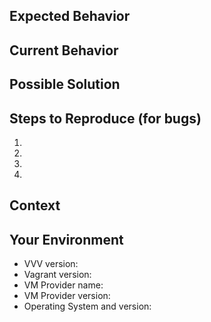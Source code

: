 <!--- Hello! Thanks for using VVV and taking the time to open an issue. -->
<!--- Please use the Title field to provide a clear summary of the issue. -->

<!-- What follows is a request for information that will go a long way in helping anyone
contributing to the VVV project to follow along with your bug, enhancement, or feature
request. Anything written in an HTML comment (like this paragraph) will not be shown
when the issue is published. Use the Preview link to see the final version before submitting. --->

## Expected Behavior
<!--- If you're describing a bug, tell us what should happen -->
<!--- If you're suggesting a change/improvement, tell us how it should work -->

## Current Behavior
<!--- If describing a bug, tell us what happens instead of the expected behavior -->
<!--- If suggesting a change/improvement, explain the difference from current behavior -->

## Possible Solution
<!--- Not obligatory, but suggest a fix/reason for the bug, -->
<!--- or ideas how to implement the addition or change -->

## Steps to Reproduce (for bugs)
<!--- Provide a link to a live example, or an unambiguous set of steps to -->
<!--- reproduce this bug. Include code to reproduce, if relevant -->
1.
2.
3.
4.

<!-- If there is an issue during provisioning, it can often be helpful to see a full log of
the output displayed during provisioning. If this is available, please copy and paste the
log into a gist at gist.github.com and paste the link here. -->

## Context
<!--- How has this issue affected you? What are you trying to accomplish? -->
<!--- Providing context helps us come up with a solution that is most useful in the real world -->

## Your Environment
<!--- Include as many relevant details about the environment you experienced the bug in -->
* VVV version:
* Vagrant version:
* VM Provider name: <!-- This is likely VirtualBox, but VVV supports Parallels and VMWare Fusion as well. -->
* VM Provider version:
* Operating System and version:
